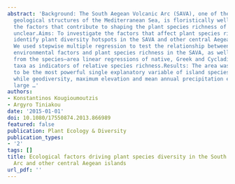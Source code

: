 ```yaml
---
abstract: 'Background: The South Aegean Volcanic Arc (SAVA), one of the most notable
  geological structures of the Mediterranean Sea, is floristically well known. Nevertheless,
  the factors that contribute to shaping the plant species richness of the SAVA remain
  unclear.Aims: To investigate the factors that affect plant species richness and
  identify plant diversity hotspots in the SAVA and other central Aegean islands.Methods:
  We used stepwise multiple regression to test the relationship between a number of
  environmental factors and plant species richness in the SAVA, as well as the residuals
  from the species–area linear regressions of native, Greek and Cycladian endemic
  taxa as indicators of relative species richness.Results: The area was confirmed
  to be the most powerful single explanatory variable of island species richness,
  while geodiversity, maximum elevation and mean annual precipitation explained a
  large …'
authors:
- Konstantinos Kougioumoutzis
- Argyro Tiniakou
date: '2015-01-01'
doi: 10.1080/17550874.2013.866989
featured: false
publication: Plant Ecology & Diversity
publication_types:
- '2'
tags: []
title: Ecological factors driving plant species diversity in the South Aegean Volcanic
  Arc and other central Aegean islands
url_pdf: ''
---
```

